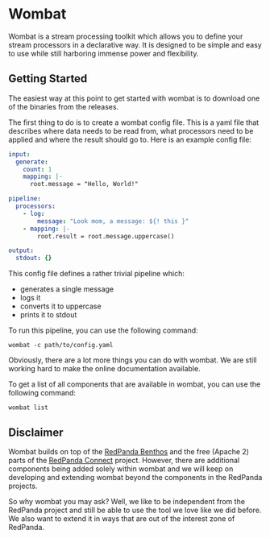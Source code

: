 # Wombat

Wombat is a stream processing toolkit which allows you to define your stream processors
in a declarative way. It is designed to be simple and easy to use while still harboring
immense power and flexibility.

## Getting Started
The easiest way at this point to get started with wombat is to download one of the binaries
from the releases.

The first thing to do is to create a wombat config file. This is a yaml file that describes
where data needs to be read from, what processors need to be applied and where the result 
should go to. Here is an example config file:

```yaml
input:
  generate:
    count: 1
    mapping: |-
      root.message = "Hello, World!"

pipeline:
  processors:
    - log:
        message: "Look mom, a message: ${! this }"
    - mapping: |-
        root.result = root.message.uppercase()

output:
  stdout: {}
```

This config file defines a rather trivial pipeline which:
- generates a single message
- logs it
- converts it to uppercase
- prints it to stdout

To run this pipeline, you can use the following command:

```shell
wombat -c path/to/config.yaml
```

Obviously, there are a lot more things you can do with wombat. 
We are still working hard to make the online documentation available.

To get a list of all components that are available in wombat, you can 
use the following command:

```shell
wombat list
```

## Disclaimer
Wombat builds on top of the [RedPanda Benthos](https://github.com/redpanda-data/benthos) and the 
free (Apache 2) parts of the [RedPanda Connect](https://github.com/redpanda-data/connect) project.
However, there are additional components being added solely within wombat and we will keep on 
developing and extending wombat beyond the components in the RedPanda projects.

So why wombat you may ask? Well, we like to be independent from the RedPanda project and still 
be able to use the tool we love like we did before. We also want to extend it in ways that are
out of the interest zone of RedPanda.